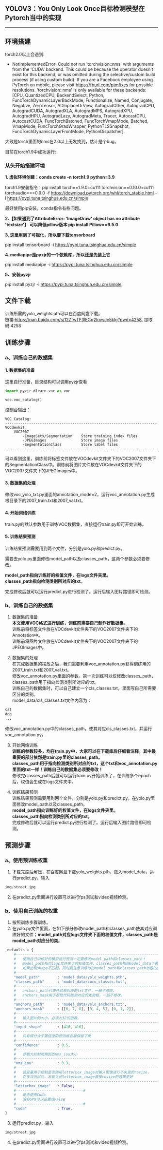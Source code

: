 ## YOLOV3：You Only Look Once目标检测模型在Pytorch当中的实现
---

## 环境搭建
torch2.0以上会遇到:
* NotImplementedError: Could not run 'torchvision::nms' with arguments from the 'CUDA' backend. This could be because the operator doesn't exist for this backend, or was omitted during the selective/custom build process (if using custom build). If you are a Facebook employee using PyTorch on mobile, please visit https://fburl.com/ptmfixes for possible resolutions. 'torchvision::nms' is only available for these backends: [CPU, QuantizedCPU, BackendSelect, Python, FuncTorchDynamicLayerBackMode, Functionalize, Named, Conjugate, Negative, ZeroTensor, ADInplaceOrView, AutogradOther, AutogradCPU, AutogradCUDA, AutogradXLA, AutogradMPS, AutogradXPU, AutogradHPU, AutogradLazy, AutogradMeta, Tracer, AutocastCPU, AutocastCUDA, FuncTorchBatched, FuncTorchVmapMode, Batched, VmapMode, FuncTorchGradWrapper, PythonTLSSnapshot, FuncTorchDynamicLayerFrontMode, PythonDispatcher].

大致是torch里面的nms在2.0以上无发找到，估计是个bug。

目前在torch1.9中成功运行:

### 从头开始搭建环境

**1. 虚拟环境创建：conda create -n torch1.9 python=3.9**

torch1.9安装指令：pip install torch==1.9.0+cu111 torchvision==0.10.0+cu111 torchaudio===0.9.0 -f https://download.pytorch.org/whl/torch_stable.html  -i https://pypi.tuna.tsinghua.edu.cn/simple

最好使用pip安装，conda指令有些问题。

**2.【如果遇到了AttributeError: 'ImageDraw' object has no attribute 'textsize'】
可以降低pillow版本  pip install Pillow==9.5.0**

**3. 这里用到了可视化，所以要下载tensorboard**

pip install tensorboard -i https://pypi.tuna.tsinghua.edu.cn/simple

**4. mediapipe是pyzjr的一个依赖库，所以还是先装上它**

pip install mediapipe -i https://pypi.tuna.tsinghua.edu.cn/simple

**5、安装pyzjr**

pip install pyzjr -i https://pypi.tuna.tsinghua.edu.cn/simple

## 文件下载
训练所需的yolo_weights.pth可以在百度网盘下载。  
链接:https://pan.baidu.com/s/12ZfwTF3lEGq2Iqyscv5kIg?pwd=4258 
提取码:4258


## 训练步骤
### a、训练自己的数据集
#### 1. 数据集的准备
   
这里自行准备，目录结构可以调用pyzjr查看

````python
import pyzjr.dlearn.voc as voc

voc.voc_catalog()
````

控制台输出：
````
VOC Catalog:
----------------------------------------------------------------------
VOCdevkit
    VOC2007
        -ImageSets/Segmentation    Store training index files
        -JPEGImages                Store image files
        -SegmentationClass         Store label files
----------------------------------------------------------------------
````

可以看到这里，训练前将标签文件放在VOCdevkit文件夹下的VOC2007文件夹下的SegmentationClass中。训练前将图片文件放在VOCdevkit文件夹下的VOC2007文件夹下的JPEGImages中。   

#### 3. 数据集的处理   
修改voc_yolo_txt.py里面的annotation_mode=2，运行voc_annotation.py生成根目录下的2007_train.txt和2007_val.txt。   

#### 4. 开始网络训练   
train.py的默认参数用于训练VOC数据集，直接运行train.py即可开始训练。   

#### 5. 训练结果预测   
训练结果预测需要用到两个文件，分别是yolo.py和predict.py。

需要去yolo.py里面修改model_path以及classes_path，这两个参数必须要修改。   

**model_path指向训练好的权值文件，在logs文件夹里。   
classes_path指向检测类别所对应的txt。**   

完成修改后就可以运行predict.py进行检测了。运行后输入图片路径即可检测。   

### b、训练自己的数据集
1. 数据集的准备  
**本文使用VOC格式进行训练，训练前需要自己制作好数据集，**    
训练前将标签文件放在VOCdevkit文件夹下的VOC2007文件夹下的Annotation中。   
训练前将图片文件放在VOCdevkit文件夹下的VOC2007文件夹下的JPEGImages中。   

2. 数据集的处理  
在完成数据集的摆放之后，我们需要利用voc_annotation.py获得训练用的2007_train.txt和2007_val.txt。   
修改voc_annotation.py里面的参数。第一次训练可以仅修改classes_path，classes_path用于指向检测类别所对应的txt。   
训练自己的数据集时，可以自己建立一个cls_classes.txt，里面写自己所需要区分的类别。   
model_data/cls_classes.txt文件内容为：      
```python
cat
dog
...
```
修改voc_annotation.py中的classes_path，使其对应cls_classes.txt，并运行voc_annotation.py。  

3. 开始网络训练  
**训练的参数较多，均在train.py中，大家可以在下载库后仔细看注释，其中最重要的部分依然是train.py里的classes_path。**  
**classes_path用于指向检测类别所对应的txt，这个txt和voc_annotation.py里面的txt一样！训练自己的数据集必须要修改！**  
修改完classes_path后就可以运行train.py开始训练了，在训练多个epoch后，权值会生成在logs文件夹中。  

4. 训练结果预测  
训练结果预测需要用到两个文件，分别是yolo.py和predict.py。在yolo.py里面修改model_path以及classes_path。  
**model_path指向训练好的权值文件，在logs文件夹里。  
classes_path指向检测类别所对应的txt。**  
完成修改后就可以运行predict.py进行检测了。运行后输入图片路径即可检测。  

## 预测步骤
### a、使用预训练权重
1. 下载完库后解压，在百度网盘下载yolo_weights.pth，放入model_data，运行predict.py，输入  
```python
img/street.jpg
```
2. 在predict.py里面进行设置可以进行fps测试和video视频检测。  
### b、使用自己训练的权重
1. 按照训练步骤训练。  
2. 在yolo.py文件里面，在如下部分修改model_path和classes_path使其对应训练好的文件；**model_path对应logs文件夹下面的权值文件，classes_path是model_path对应分的类**。  
```python
_defaults = {
    #--------------------------------------------------------------------------#
    #   使用自己训练好的模型进行预测一定要修改model_path和classes_path！
    #   model_path指向logs文件夹下的权值文件，classes_path指向model_data下的txt
    #   如果出现shape不匹配，同时要注意训练时的model_path和classes_path参数的修改
    #--------------------------------------------------------------------------#
    "model_path"        : 'model_data/yolo_weights.pth',
    "classes_path"      : 'model_data/coco_classes.txt',
    #---------------------------------------------------------------------#
    #   anchors_path代表先验框对应的txt文件，一般不修改。
    #   anchors_mask用于帮助代码找到对应的先验框，一般不修改。
    #---------------------------------------------------------------------#
    "anchors_path"      : 'model_data/yolo_anchors.txt',
    "anchors_mask"      : [[6, 7, 8], [3, 4, 5], [0, 1, 2]],
    #---------------------------------------------------------------------#
    #   输入图片的大小，必须为32的倍数。
    #---------------------------------------------------------------------#
    "input_shape"       : [416, 416],
    #---------------------------------------------------------------------#
    #   只有得分大于置信度的预测框会被保留下来
    #---------------------------------------------------------------------#
    "confidence"        : 0.5,
    #---------------------------------------------------------------------#
    #   非极大抑制所用到的nms_iou大小
    #---------------------------------------------------------------------#
    "nms_iou"           : 0.3,
    #---------------------------------------------------------------------#
    #   该变量用于控制是否使用letterbox_image对输入图像进行不失真的resize，
    #   在多次测试后，发现关闭letterbox_image直接resize的效果更好
    #---------------------------------------------------------------------#
    "letterbox_image"   : False,
    #-------------------------------#
    #   是否使用Cuda
    #   没有GPU可以设置成False
    #-------------------------------#
    "cuda"              : True,
}
```
3. 运行predict.py，输入  
```python
img/street.jpg
```
4. 在predict.py里面进行设置可以进行fps测试和video视频检测。  


